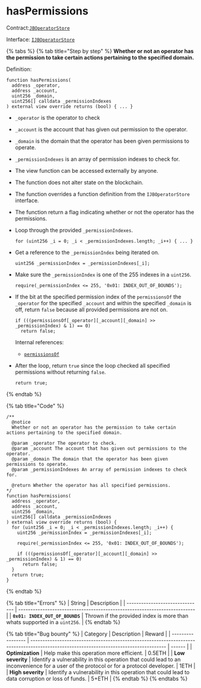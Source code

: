 # hasPermissions

Contract:[`JBOperatorStore`](../)​‌

Interface: [`IJBOperatorStore`](../../../interfaces/ijboperatorstore.md)

{% tabs %}
{% tab title="Step by step" %}
**Whether or not an operator has the permission to take certain actions pertaining to the specified domain.**

Definition:

```solidity
function hasPermissions(
  address _operator,
  address _account,
  uint256 _domain,
  uint256[] calldata _permissionIndexes
) external view override returns (bool) { ... }
```

* `_operator` is the operator to check
* `_account` is the account that has given out permission to the operator.
* `_domain` is the domain that the operator has been given permissions to operate.
* `_permissionIndexes` is an array of permission indexes to check for.
* The view function can be accessed externally by anyone.
* The function does not alter state on the blockchain.
* The function overrides a function definition from the `IJBOperatorStore` interface.
* The function return a flag indicating whether or not the operator has the permissions.
*   Loop through the provided `_permissionIndexes`.

    ```solidity
    for (uint256 _i = 0; _i < _permissionIndexes.length; _i++) { ... }
    ```
*   Get a reference to the `_permissionIndex` being iterated on.

    ```solidity
    uint256 _permissionIndex = _permissionIndexes[_i];
    ```
*   Make sure the `_permissionIndex` is one of the 255 indexes in a `uint256`.

    ```solidity
    require(_permissionIndex <= 255, '0x01: INDEX_OUT_OF_BOUNDS');
    ```
*   If the bit at the specified permission index of the `permissionsOf` the `_operator` for the specified `_account` and within the specified `_domain` is off, return `false` because all provided permissions are not on.

    ```solidity
    if (((permissionsOf[_operator][_account][_domain] >> _permissionIndex) & 1) == 0)
      return false;
    ```

    Internal references:

    * [`permissionsOf`](../properties/permissionsof.md)
*   After the loop, return `true` since the loop checked all specified permissions without returning `false`.

    ```solidity
    return true;
    ```
{% endtab %}

{% tab title="Code" %}
```solidity
/** 
  @notice 
  Whether or not an operator has the permission to take certain actions pertaining to the specified domain.

  @param _operator The operator to check.
  @param _account The account that has given out permissions to the operator.
  @param _domain The domain that the operator has been given permissions to operate.
  @param _permissionIndexes An array of permission indexes to check for.

  @return Whether the operator has all specified permissions.
*/
function hasPermissions(
  address _operator,
  address _account,
  uint256 _domain,
  uint256[] calldata _permissionIndexes
) external view override returns (bool) {
  for (uint256 _i = 0; _i < _permissionIndexes.length; _i++) {
    uint256 _permissionIndex = _permissionIndexes[_i];

    require(_permissionIndex <= 255, '0x01: INDEX_OUT_OF_BOUNDS');

    if (((permissionsOf[_operator][_account][_domain] >> _permissionIndex) & 1) == 0)
      return false;
  }
  return true;
}
```
{% endtab %}

{% tab title="Errors" %}
| String                          | Description                                                               |
| ------------------------------- | ------------------------------------------------------------------------- |
| **`0x01: INDEX_OUT_OF_BOUNDS`** | Thrown if the provided index is more than whats supported in a `uint256`. |
{% endtab %}

{% tab title="Bug bounty" %}
| Category          | Description                                                                                                                            | Reward |
| ----------------- | -------------------------------------------------------------------------------------------------------------------------------------- | ------ |
| **Optimization**  | Help make this operation more efficient.                                                                                               | 0.5ETH |
| **Low severity**  | Identify a vulnerability in this operation that could lead to an inconvenience for a user of the protocol or for a protocol developer. | 1ETH   |
| **High severity** | Identify a vulnerability in this operation that could lead to data corruption or loss of funds.                                        | 5+ETH  |
{% endtab %}
{% endtabs %}
